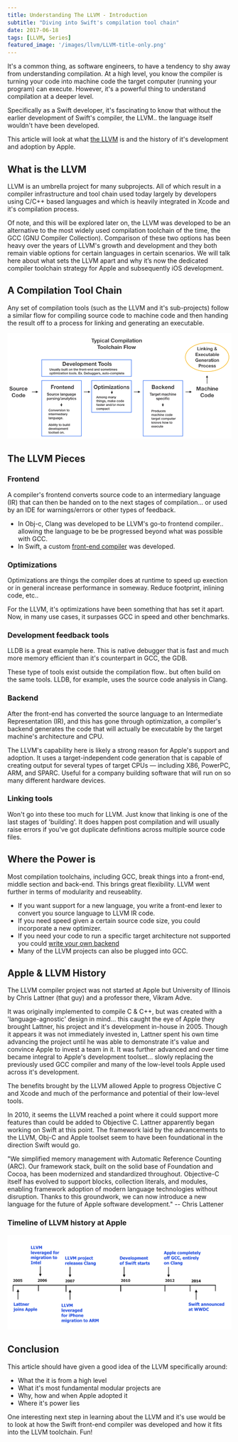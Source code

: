 ```yaml
---
title: Understanding The LLVM - Introduction
subtitle: "Diving into Swift's compilation tool chain"
date: 2017-06-18
tags: [LLVM, Series]
featured_image: '/images/llvm/LLVM-title-only.png'  
---
```


It's a common thing, as software engineers, to have a tendency to shy away from understanding compilation. At a high level, you know the compiler is turning your code into machine code the target computer (running your program) can execute. However, it's a powerful thing to understand compilation at a deeper level.

Specifically as a Swift developer, it's fascinating to know that without the earlier development of Swift's compiler, the LLVM.. the language itself wouldn't have been developed.

This article will look at what [the LLVM](https://llvm.org/) is and the history of it's development and adoption by Apple. 

## What is the LLVM

LLVM is an umbrella project for many subprojects. All of which result in a compiler infrastructure and tool chain used today largely by developers using C/C++ based languages and which is heavily integrated in Xcode and it's compilation process.

Of note, and this will be explored later on, the LLVM was developed to be an alternative to the most widely used compilation toolchain of the time, the GCC (GNU Compiler Collection). Comparison of these two options has been heavy over the years of LLVM's growth and development and they both remain viable options for certain languages in certain scenarios. We will talk here about what sets the LLVM apart and why it’s now the dedicated compiler toolchain strategy for Apple and subsequently iOS development.

## A Compilation Tool Chain

Any set of compilation tools (such as the LLVM and it's sub-projects) follow a similar flow for compiling source code to machine code and then handing the result off to a process for linking and generating an executable. 

<div class="gallery" data-columns="1">
	<img src="/images/llvm/toolchain-compilation-flow.png">
</div>

## The LLVM Pieces

### Frontend

A compiler's frontend converts source code to an intermediary language (IR) that can then be handed on to the next stages of compilation... or used by an IDE for warnings/errors or other types of feedback.

* In Obj-c, Clang was developed to be LLVM's go-to frontend compiler.. allowing the language to be be progressed beyond what was possible with GCC.
* In Swift, a custom [front-end compiler](https://swift.org/compiler-stdlib/) was developed.

### Optimizations

Optimizations are things the compiler does at runtime to speed up exection or in general increase performance in someway. Reduce footprint, inlining code, etc..

For the LLVM, it's optimizations have been something that has set it apart. Now, in many use cases, it surpasses GCC in speed and other benchmarks.

### Development feedback tools

LLDB is a great example here. This is native debugger that is fast and much more memory efficient than it's counterpart in GCC, the GDB. 

These type of tools exist outside the compilation flow.. but often build on the same tools. LLDB, for example, uses the source code analysis in Clang.

### Backend

After the front-end has converted the source language to an Intermediate Representation (IR), and this has gone through optimization, a compiler's backend generates the code that will actually be executable by the target machine's architecture and CPU.

The LLVM's capability here is likely a strong reason for Apple's support and adoption. It uses a target-independent code generation that is capable of creating output for several types of target CPUs — including X86, PowerPC, ARM, and SPARC. Useful for a company building software that will run on so many different hardware devices.

### Linking tools

Won't go into these too much for LLVM. Just know that linking is one of the last stages of 'building'. It does happen post compilation and will usually raise errors if you've got duplicate definitions across multiple source code files.

## Where the Power is

Most compilation toolchains, including GCC, break things into a front-end, middle section and back-end. This brings great flexibility. LLVM went further in terms of modularity and reuseablity.

- If you want support for a new language, you write a front-end lexer to convert you source language to LLVM IR code.
- If you need speed given a certain source code size, you could incorporate a new optimizer.
- If you need your code to run a specific target architecture not supported you could [write your 
own backend](https://llvm.org/docs/WritingAnLLVMBackend.html)
- Many of the LLVM projects can also be plugged into GCC.

## Apple & LLVM History

The LLVM compiler project was not started at Apple but University of Illinois by Chris Lattner (that guy) and a professor there, Vikram Adve. 

It was originally implemented to compile C & C++, but was created with a 'language-agnostic' design in mind... this caught the eye of Apple they brought Lattner, his project and it's development in-house in 2005. Though it appears it was not immediately invested in, Lattner spent his own time advancing the project until he was able to demonstrate it's value and convince Apple to invest a team in it. It was further advanced and over time became integral to Apple's development toolset... slowly replacing the previously used GCC compiler and many of the low-level tools Apple used across it's development.

The benefits brought by the LLVM allowed Apple to progress Objective C and Xcode and much of the performance and potential of their low-level tools.

In 2010, it seems the LLVM reached a point where it could support more features than could be added to Objective C. Lattner apparently began working on Swift at this point. The framework laid by the advancements to the LLVM, Obj-C and Apple toolset seem to have been foundational in the direction Swift would go.

"We simplified memory management with Automatic Reference Counting (ARC). Our framework stack, built on the solid base of Foundation and Cocoa, has been modernized and standardized throughout. Objective-C itself has evolved to support blocks, collection literals, and modules, enabling framework adoption of modern language technologies without disruption. Thanks to this groundwork, we can now introduce a new language for the future of Apple software development."
-- Chris Lattener

### Timeline of LLVM history at Apple

<div class="gallery" data-columns="1">
	<img src="/images/llvm/LLVM-apple-history.png">
</div>

## Conclusion

This article should have given a good idea of the LLVM specifically around:
* What the it is from a high level
* What it's most fundamental modular projects are
* Why, how and when Apple adopted it
* Where it's power lies

One interesting next step in learning about the LLVM and it's use would be to look at how the Swift front-end compiler was developed and how it fits into the LLVM toolchain. Fun!

